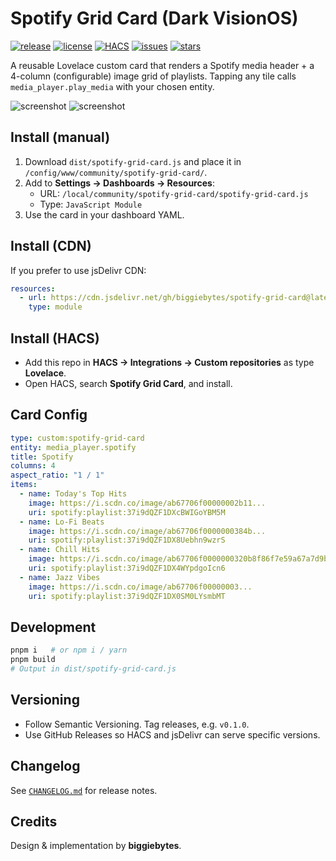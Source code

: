 # Spotify Grid Card (Dark VisionOS)

[![release](https://img.shields.io/github/v/release/biggiebytes/spotify-grid-card?include_prereleases&sort=semver)](https://github.com/biggiebytes/spotify-grid-card/releases)
[![license](https://img.shields.io/github/license/biggiebytes/spotify-grid-card)](LICENSE)
[![HACS](https://img.shields.io/badge/HACS-Custom-41BDF5.svg)](https://hacs.xyz/)
[![issues](https://img.shields.io/github/issues/biggiebytes/spotify-grid-card)](https://github.com/biggiebytes/spotify-grid-card/issues)
[![stars](https://img.shields.io/github/stars/biggiebytes/spotify-grid-card?style=social)](https://github.com/biggiebytes/spotify-grid-card)

A reusable Lovelace custom card that renders a Spotify media header + a 4-column (configurable) image grid of playlists. Tapping any tile calls `media_player.play_media` with your chosen entity.

![screenshot](docs/home-assist2.png)
![screenshot](docs/homeassist1.png)

## Install (manual)
1. Download `dist/spotify-grid-card.js` and place it in `/config/www/community/spotify-grid-card/`.
2. Add to **Settings -> Dashboards -> Resources**:
   - URL: `/local/community/spotify-grid-card/spotify-grid-card.js`
   - Type: `JavaScript Module`
3. Use the card in your dashboard YAML.

## Install (CDN)
If you prefer to use jsDelivr CDN:
```yaml
resources:
  - url: https://cdn.jsdelivr.net/gh/biggiebytes/spotify-grid-card@latest/dist/spotify-grid-card.js
    type: module
```

## Install (HACS)
- Add this repo in **HACS -> Integrations -> Custom repositories** as type **Lovelace**.
- Open HACS, search **Spotify Grid Card**, and install.

## Card Config
```yaml
type: custom:spotify-grid-card
entity: media_player.spotify
title: Spotify
columns: 4
aspect_ratio: "1 / 1"
items:
  - name: Today's Top Hits
    image: https://i.scdn.co/image/ab67706f00000002b11...
    uri: spotify:playlist:37i9dQZF1DXcBWIGoYBM5M
  - name: Lo-Fi Beats
    image: https://i.scdn.co/image/ab67706f0000000384b...
    uri: spotify:playlist:37i9dQZF1DX8Uebhn9wzrS
  - name: Chill Hits
    image: https://i.scdn.co/image/ab67706f0000000320b8f86f7e59a67a7d9b5b57
    uri: spotify:playlist:37i9dQZF1DX4WYpdgoIcn6
  - name: Jazz Vibes
    image: https://i.scdn.co/image/ab67706f00000003...
    uri: spotify:playlist:37i9dQZF1DX0SM0LYsmbMT
```

## Development
```bash
pnpm i   # or npm i / yarn
pnpm build
# Output in dist/spotify-grid-card.js
```

## Versioning
- Follow Semantic Versioning. Tag releases, e.g. `v0.1.0`.
- Use GitHub Releases so HACS and jsDelivr can serve specific versions.

## Changelog
See [`CHANGELOG.md`](CHANGELOG.md) for release notes.

## Credits
Design & implementation by **biggiebytes**.
